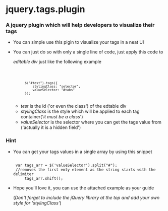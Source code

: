 jquery.tags.plugin
==================

### A jquery plugin which will help developers to visualize their tags

- You can simple use this plgin to visualize your tags in a neat UI

- You can just do so with only a single line of code, just apply this code to 

  *editable div* just like the following example
  
  <code>

            $("#test").tags({
                stylingClass: "selector",
                valueSelector: "#tabs"
            });


  </code>

  - *test* is the id ('or even the class') of the edtable div
  - *stylingClass* is the style which will be applied to each tag container('*it must be a class*')
  - *valueSelector* is the selector where you can get the tags value from 
    ('actually it is a hidden field')


### Hint

 - You can get your tags values in a single array by using this snippet
   
   <code>
	var tags_arr = $('valueSelector').split("#");
	//removes the first emty element as the string starts with the delimiter
        tags_arr.shift();
   </code>
 - Hope you'll love it, you can use the attached example as your guide

   (*Don't forget to include the jQuery library at the top and add your own style for 'stylingClass'*)

